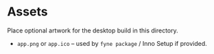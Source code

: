 # Assets

Place optional artwork for the desktop build in this directory.

- `app.png` or `app.ico` – used by `fyne package` / Inno Setup if provided.
